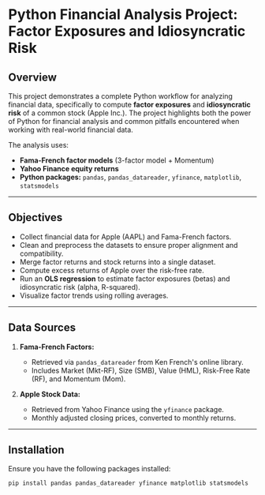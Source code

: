 # Python Financial Analysis Project: Factor Exposures and Idiosyncratic Risk

## Overview

This project demonstrates a complete Python workflow for analyzing financial data, specifically to compute **factor exposures** and **idiosyncratic risk** of a common stock (Apple Inc.). The project highlights both the power of Python for financial analysis and common pitfalls encountered when working with real-world financial data.

The analysis uses:

- **Fama-French factor models** (3-factor model + Momentum)
- **Yahoo Finance equity returns**
- **Python packages:** `pandas`, `pandas_datareader`, `yfinance`, `matplotlib`, `statsmodels`

---

## Objectives

- Collect financial data for Apple (AAPL) and Fama-French factors.
- Clean and preprocess the datasets to ensure proper alignment and compatibility.
- Merge factor returns and stock returns into a single dataset.
- Compute excess returns of Apple over the risk-free rate.
- Run an **OLS regression** to estimate factor exposures (betas) and idiosyncratic risk (alpha, R-squared).
- Visualize factor trends using rolling averages.

---

## Data Sources

1. **Fama-French Factors:**  
   - Retrieved via `pandas_datareader` from Ken French's online library.
   - Includes Market (Mkt-RF), Size (SMB), Value (HML), Risk-Free Rate (RF), and Momentum (Mom).

2. **Apple Stock Data:**  
   - Retrieved from Yahoo Finance using the `yfinance` package.
   - Monthly adjusted closing prices, converted to monthly returns.

---

## Installation

Ensure you have the following packages installed:

```bash
pip install pandas pandas_datareader yfinance matplotlib statsmodels
